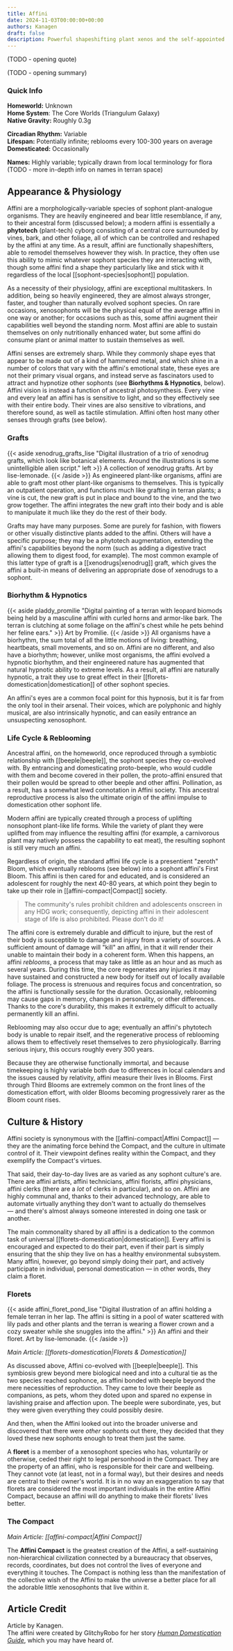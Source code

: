 ```yaml
---
title: Affini
date: 2024-11-03T00:00:00+00:00
authors: Kanagen
draft: false
description: Powerful shapeshifting plant xenos and the self-appointed caretakers of all sophont life.
---
```

(TODO - opening quote)

(TODO - opening summary)
### Quick Info 
**Homeworld:** Unknown  
**Home System**: The Core Worlds (Triangulum Galaxy)  
**Native Gravity:** Roughly 0.3g

**Circadian Rhythm:** Variable  
**Lifespan:** Potentially infinite; reblooms every 100-300 years on average  
**Domesticated:** Occasionally

**Names:** Highly variable; typically drawn from local terminology for flora
(TODO - more in-depth info on names in terran space)
## Appearance & Physiology
Affini are a morphologically-variable species of sophont plant-analogue organisms. They are heavily engineered and bear little resemblance, if any, to their ancestral form (discussed below); a modern affini is essentially a **phytotech** (plant-tech) cyborg consisting of a central core surrounded by vines, bark, and other foliage, all of which can be controlled and reshaped by the affini at any time. As a result, affini are functionally shapeshifters, able to remodel themselves however they wish. In practice, they often use this ability to mimic whatever sophont species they are interacting with, though some affini find a shape they particularly like and stick with it regardless of the local [[sophont-species|sophont]] population. 

As a necessity of their physiology, affini are exceptional multitaskers. In addition, being so heavily engineered, they are almost always stronger, faster, and tougher than naturally evolved sophont species. On rare occasions, xenosophonts will be the physical equal of the average affini in one way or another; for occasions such as this, some affini augment their capabilities well beyond the standing norm. Most affini are able to sustain themselves on only nutritionally enhanced water, but some affini do consume plant or animal matter to sustain themselves as well. 

Affini senses are extremely sharp. While they commonly shape eyes that appear to be made out of a kind of hammered metal, and which shine in a number of colors that vary with the affini's emotional state, these eyes are not their primary visual organs, and instead serve as fascinators used to attract and hypnotize other sophonts (see **Biorhythms & Hypnotics**, below). Affini vision is instead a function of ancestral photosynthesis. Every vine and every leaf an affini has is sensitive to light, and so they effectively see with their entire body. Their vines are also sensitive to vibrations, and therefore sound, as well as tactile stimulation. Affini often host many other senses through grafts (see below). 
### Grafts
{{< aside xenodrug_grafts_lise "Digital illustration of a trio of xenodrug grafts, which look like botanical elements. Around the illustrations is some unintelligible alien script." left >}}
    A collection of xenodrug grafts.
    Art by lise-lemonade.
{{< /aside >}}
As engineered plant-like organisms, affini are able to graft most other plant-like organisms to themselves. This is typically an outpatient operation, and functions much like grafting in terran plants; a vine is cut, the new graft is put in place and bound to the vine, and the two grow together. The affini integrates the new graft into their body and is able to manipulate it much like they do the rest of their body. 

Grafts may have many purposes. Some are purely for fashion, with flowers or other visually distinctive plants added to the affini. Others will have a specific purpose; they may be a phytotech augmentation, extending the affini's capabilities beyond the norm (such as adding a digestive tract allowing them to digest food, for example). The most common example of this latter type of graft is a [[xenodrugs|xenodrug]] graft, which gives the affini a built-in means of delivering an appropriate dose of xenodrugs to a sophont. 
### Biorhythm & Hypnotics
{{< aside pladdy_promilie "Digital painting of a terran with leopard biomods being held by a masculine affini with curled horns and armor-like bark. The terran is clutching at some foliage on the affini's chest while he pets behind her feline ears." >}}
    Art by Promilie.
{{< /aside >}}
All organisms have a biorhythm, the sum total of all the little motions of living: breathing, heartbeats, small movements, and so on. Affini are no different, and also have a biorhythm; however, unlike most organisms, the affini evolved a hypnotic biorhythm, and their engineered nature has augmented that natural hypnotic ability to extreme levels. As a result, all affini are naturally hypnotic, a trait they use to great effect in their [[florets-domestication|domestication]] of other sophont species. 

An affini's eyes are a common focal point for this hypnosis, but it is far from the only tool in their arsenal. Their voices, which are polyphonic and highly musical, are also intrinsically hypnotic, and can easily entrance an unsuspecting xenosophont. 
### Life Cycle & Reblooming 
Ancestral affini, on the homeworld, once reproduced through a symbiotic relationship with [[beeple|beeple]], the sophont species they co-evolved with. By entrancing and domesticating proto-beeple, who would cuddle with them and become covered in their pollen, the proto-affini ensured that their pollen would be spread to other beeple and other affini. Pollination, as a result, has a somewhat lewd connotation in Affini society. This ancestral reproductive process is also the ultimate origin of the affini impulse to domestication other sophont life.

Modern affini are typically created through a process of uplifting nonsophont plant-like life forms. While the variety of plant they were uplifted from may influence the resulting affini (for example, a carnivorous plant may natively possess the capability to eat meat), the resulting sophont is still very much an affini.

Regardless of origin, the standard affini life cycle is a presentient "zeroth" Bloom, which eventually reblooms (see below) into a sophont affini's First Bloom. This affini is then cared for and educated, and is considered an adolescent for roughly the next 40-80 years, at which point they begin to take up their role in [[affini-compact|Compact]] society.

> The community's rules prohibit children and adolescents onscreen in any HDG work; consequently, depicting affini in their adolescent stage of life is also prohibited. Please don't do it! 

The affini core is extremely durable and difficult to injure, but the rest of their body is susceptible to damage and injury from a variety of sources. A sufficient amount of damage will "kill" an affini, in that it will render their unable to maintain their body in a coherent form. When this happens, an affini *reblooms*, a process that may take as little as an hour and as much as several years. During this time, the core regenerates any injuries it may have sustained and constructed a new body for itself out of locally available foliage. The process is strenuous and requires focus and concentration, so the affini is functionally sessile for the duration. Occasionally, reblooming may cause gaps in memory, changes in personality, or other differences. Thanks to the core's durability, this makes it extremely difficult to actually permanently kill an affini.

Reblooming may also occur due to age; eventually an affini's phytotech body is unable to repair itself, and the regenerative process of reblooming allows them to effectively reset themselves to zero physiologically. Barring serious injury, this occurs roughly every 300 years.

Because they are otherwise functionally immortal, and because timekeeping is highly variable both due to differences in local calendars and the issues caused by relativity, affini measure their lives in Blooms. First through Third Blooms are extremely common on the front lines of the domestication effort, with older Blooms becoming progressively rarer as the Bloom count rises.
## Culture & History 
Affini society is synonymous with the [[affini-compact|Affini Compact]] — they are the animating force behind the Compact, and the culture in ultimate control of it. Their viewpoint defines reality within the Compact, and they exemplify the Compact's virtues.

That said, their day-to-day lives are as varied as any sophont culture's are. There are affini artists, affini technicians, affini florists, affini physicians, affini clerks (there are a _lot_ of clerks in particular), and so on. Affini are highly communal and, thanks to their advanced technology, are able to automate virtually anything they don't want to actually do themselves — and there's almost always someone interested in doing one task or another. 

The main commonality shared by all affini is a dedication to the common task of universal [[florets-domestication|domestication]]. Every affini is encouraged and expected to do their part, even if their part is simply ensuring that the ship they live on has a healthy environmental subsystem. Many affini, however, go beyond simply doing their part, and actively participate in individual, personal domestication — in other words, they claim a floret.
### Florets
{{< aside affini_floret_pond_lise "Digital illustration of an affini holding a female terran in her lap. The affini is sitting in a pool of water scattered with lily pads and other plants and the terran is wearing a flower crown and a cozy sweater while she snuggles into the affini." >}}
    An affini and their floret.
    Art by lise-lemonade.
{{< /aside >}}

*Main Article: [[florets-domestication|Florets & Domestication]]*

As discussed above, Affini co-evolved with [[beeple|beeple]]. This symbiosis grew beyond mere biological need and into a cultural tie as the two species reached sophonce, as affini bonded with beeple beyond the mere necessities of reproduction. They came to love their beeple as companions, as pets, whom they doted upon and spared no expense in lavishing praise and affection upon. The beeple were subordinate, yes, but they were given everything they could possibly desire. 

And then, when the Affini looked out into the broader universe and discovered that there were _other_ sophonts out there, they decided that they loved these new sophonts enough to treat them just the same.

A **floret** is a member of a xenosophont species who has, voluntarily or otherwise, ceded their right to legal personhood in the Compact. They are the property of an affini, who is responsible for their care and wellbeing. They cannot vote (at least, not in a formal way), but their desires and needs are central to their owner's world. It is in no way an exaggeration to say that florets are considered the most important individuals in the entire Affini Compact, because an affini will do anything to make their florets' lives better.
### The Compact
*Main Article: [[affini-compact|Affini Compact]]*

The **Affini Compact** is the greatest creation of the Affini, a self-sustaining non-hierarchical civilization connected by a bureaucracy that observes, records, coordinates, but does not control the lives of everyone and everything it touches. The Compact is nothing less than the manifestation of the collective wish of the Affini to make the universe a better place for all the adorable little xenosophonts that live within it.
## Article Credit
Article by Kanagen.  
The affini were created by GlitchyRobo for her story [_Human Domestication Guide_](https://archiveofourown.org/works/45190954/), which you may have heard of.